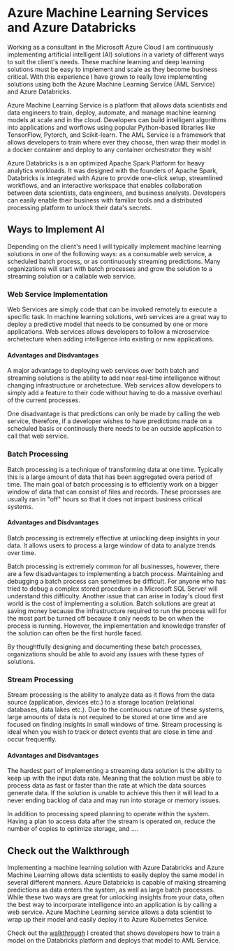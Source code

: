 # Azure Machine Learning Services and Azure Databricks

Working as a consultant in the Microsoft Azure Cloud I am continuously implementing artificial intelligent (AI) solutions in a variety of different ways to suit the client's needs. These machine learning and deep learning solutions must be easy to implement and scale as they become business critical. With this experience I have grown to really love implementing solutions using both the Azure Machine Learning Service (AML Service) and Azure Databricks. 

Azure Machine Learning Service is a platform that allows data scientists and data engineers to train, deploy, automate, and manage machine learning models at scale and in the cloud. Developers can build intelligent algorithms into applications and worflows using popular Python-based libraries like TensorFlow, Pytorch, and Scikit-learn. The AML Service is a framework that allows developers to train where ever they choose, then wrap their model in a docker container and deploy to any container orchestrator they wish! 

Azure Databricks is a an optimized Apache Spark Platform for heavy analytics workloads. It was designed with the founders of Apache Spark, Databricks is integrated with Azure to provide one-click setup, streamlined workflows, and an interactive workspace that enables collaboration between data scientists, data engineers, and business analysts. Developers can easily enable their business with familiar tools and a distributed processing platform to unlock their data's secrets. 

## Ways to Implement AI
Depending on the client's need I will typically implement machine learning solutions in one of the following ways: as a consumable web service, a scheduled batch process, or as continuously streaming predictions. Many organizations will start with batch processes and grow the solution to a streaming solution or a callable web service. 

### Web Service Implementation
Web Services are simply code that can be invoked remotely to execute a specific task. In machine learning solutions, web services are a great way to deploy a predictive model that needs to be consumed by one or more applications. Web services allows developers to follow a microservice archetecture when adding intelligence into existing or new applications.  

#### Advantages and Disdvantages
A major advantage to deploying web services over both batch and streaming solutions is the ability to add near real-time intelligence without changing infrastructure or archetecture. Web services allow developers to simply add a feature to their code without having to do a massive overhaul of the current processes. 

One disadvantage is that predictions can only be made by calling the web service, therefore, if a developer wishes to have predictions made on a scheduled basis or continously there needs to be an outside application to call that web service.  

### Batch Processing
Batch processing is a technique of transforming data at one time. Typically this is a large amount of data that has been aggregated overa period of time. The main goal of batch processing is to efficiently work on a bigger window of data that can consist of files and records. These processes are usually ran in "off" hours so that it does not impact business critical systems.  

#### Advantages and Disdvantages
Batch processing is extremely effective at unlocking deep insights in your data. It allows users to process a large window of data to analyze trends over time. 

Batch processing is extremely common for all businesses, however, there are a few disadvantages to implementing a batch process. Maintaining and debugging a batch process can sometimes be difficult. For anyone who has tried to debug a complex stored procedure in a Microsoft SQL Server will understand this difficulty. Another issue that can arise in today's cloud first world is the cost of implementing a solution. Batch solutions are great at saving money because the infrastructure required to run the process will for the most part be turned off because it only needs to be on when the process is running. However, the implementation and knowledge transfer of the solution can often be the first hurdle faced. 

By thoughtfully designing and documenting these batch processes, organizations should be able to avoid any issues with these types of solutions.  

### Stream Processing
Stream processing is the ability to analyze data as it flows from the data source (application, devices etc.) to a storage location (relational databases, data lakes etc.). Due to the continuous nature of these systems, large amounts of data is not required to be stored at one time and are focused on finding insights in small windows of time. Stream processing is ideal when you wish to track or detect events that are close in time and occur frequently. 

#### Advantages and Disdvantages
The hardest part of implementing a streaming data solution is the ability to keep up with the input data rate. Meaning that the solution must be able to process data as fast or faster than the rate at which the data sources generate data. If the solution is unable to achieve this then it will lead to a never ending backlog of data and may run into storage or memory issues. 

In addition to processing speed planning to operate within the system. Having a plan to access data after the stream is operated on, reduce the number of copies to optimize storage, and .... 

## Check out the Walkthrough
Implementing a machine learning solution with Azure Databricks and Azure Machine Learning allows data scientists to easily deploy the same model in several different manners. Azure Databricks is capable of making streaming predictions as data enters the system, as well as large batch processes. While these two ways are great for unlocking insights from your data, often the best way to incorporate intelligence into an application is by calling a web service. Azure Machine Learning service allows a data scientist to wrap up their model and easily deploy it to Azure Kubernetes Service.  

Check out the [walkthrough](https://github.com/ryanchynoweth44/AzureMachineLearningWithDatabricks) I created that shows developers how to train a model on the Databricks platform and deploys that model to AML Service.  

